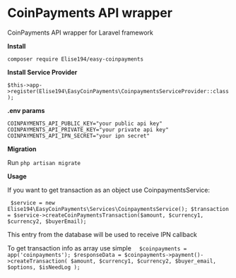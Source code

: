# CoinPayments API wrapper

 CoinPayments API wrapper for Laravel framework
 
**Install**
 
 `composer require Elise194/easy-coinpayments`
 
**Install Service Provider**
 
 `$this->app->register(Elise194\EasyCoinPayments\CoinpaymentsServiceProvider::class);`
 
**.env params**

`COINPAYMENTS_API_PUBLIC_KEY="your public api key"
 COINPAYMENTS_API_PRIVATE_KEY="your private api key"
 COINPAYMENTS_API_IPN_SECRET="your ipn secret"` 
 
 **Migration**
  
Run `php artisan migrate`

**Usage**

If you want to get transaction as an object use CoinpaymentsService:

` 
$service = new Elise194\EasyCoinPayments\Services\CoinpaymentsService();
$transaction = $service->createCoinPaymentsTransaction($amount, $currency1, $currency2, $buyerEmail);
`

This entry from the database will be used to receive IPN callback

To get transaction info as array use simple
` 
         $coinpayments = app('coinpayments');
         $responseData = $coinpayments->payment()->createTransaction(
             $amount,
             $currency1,
             $currency2,
             $buyer_email,
             $options,
             $isNeedLog
         );`
